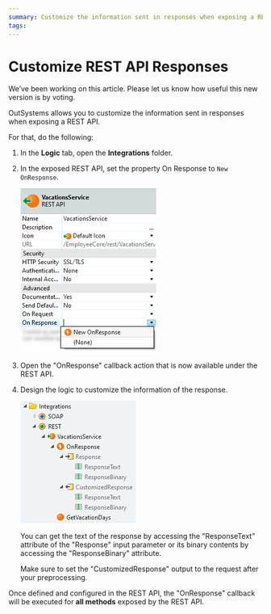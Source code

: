 ```yaml
---
summary: Customize the information sent in responses when exposing a REST API.
tags: 
---
```


# Customize REST API Responses

<div class="info" markdown="1">

We’ve been working on this article. Please let us know how useful this new version is by voting.

</div>

OutSystems allows you to customize the information sent in responses when exposing a REST API.

For that, do the following:

1. In the **Logic** tab, open the **Integrations** folder. 

1. In the exposed REST API, set the property On Response to `New OnResponse`. 

    ![REST API in Service Studio](images/ss-rest-expose-onresponse.png)

1. Open the "OnResponse" callback action that is now available under the REST API.

1. Design the logic to customize the information of the response. 

    ![Input and output parameters of OnResponse callback](images/ss-rest-expose-onresponse-tree.png)

    You can get the text of the response by accessing the "ResponseText" attribute of the "Response" input parameter or its binary contents by accessing the "ResponseBinary" attribute.

    Make sure to set the "CustomizedResponse" output to the request after your preprocessing.

Once defined and configured in the REST API, the "OnResponse" callback will be executed for **all methods** exposed by the REST API.
